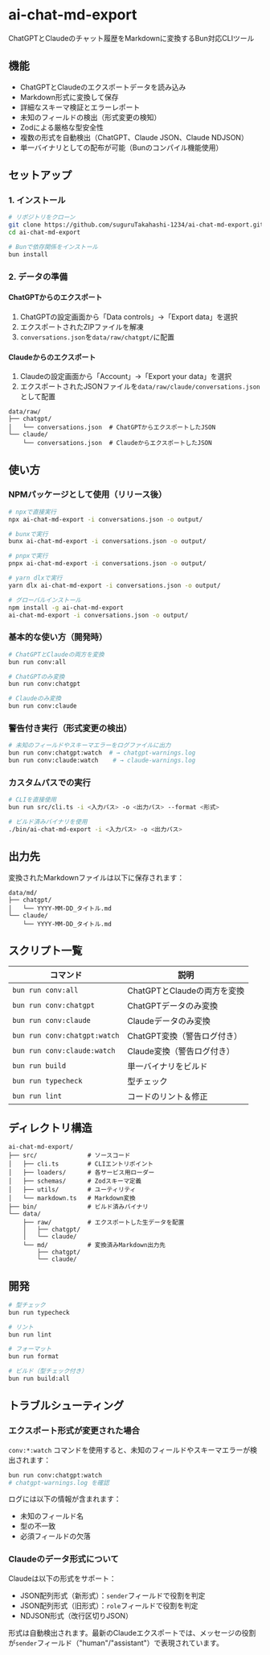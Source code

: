 # ai-chat-md-export

ChatGPTとClaudeのチャット履歴をMarkdownに変換するBun対応CLIツール

## 機能

- ChatGPTとClaudeのエクスポートデータを読み込み
- Markdown形式に変換して保存
- 詳細なスキーマ検証とエラーレポート
- 未知のフィールドの検出（形式変更の検知）
- Zodによる厳格な型安全性
- 複数の形式を自動検出（ChatGPT、Claude JSON、Claude NDJSON）
- 単一バイナリとしての配布が可能（Bunのコンパイル機能使用）

## セットアップ

### 1. インストール

```bash
# リポジトリをクローン
git clone https://github.com/suguruTakahashi-1234/ai-chat-md-export.git
cd ai-chat-md-export

# Bunで依存関係をインストール
bun install
```

### 2. データの準備

#### ChatGPTからのエクスポート
1. ChatGPTの設定画面から「Data controls」→「Export data」を選択
2. エクスポートされたZIPファイルを解凍
3. `conversations.json`を`data/raw/chatgpt/`に配置

#### Claudeからのエクスポート
1. Claudeの設定画面から「Account」→「Export your data」を選択
2. エクスポートされたJSONファイルを`data/raw/claude/conversations.json`として配置

```
data/raw/
├── chatgpt/
│   └── conversations.json  # ChatGPTからエクスポートしたJSON
└── claude/
    └── conversations.json  # ClaudeからエクスポートしたJSON
```

## 使い方

### NPMパッケージとして使用（リリース後）

```bash
# npxで直接実行
npx ai-chat-md-export -i conversations.json -o output/

# bunxで実行
bunx ai-chat-md-export -i conversations.json -o output/

# pnpxで実行
pnpx ai-chat-md-export -i conversations.json -o output/

# yarn dlxで実行
yarn dlx ai-chat-md-export -i conversations.json -o output/

# グローバルインストール
npm install -g ai-chat-md-export
ai-chat-md-export -i conversations.json -o output/
```

### 基本的な使い方（開発時）

```bash
# ChatGPTとClaudeの両方を変換
bun run conv:all

# ChatGPTのみ変換
bun run conv:chatgpt

# Claudeのみ変換
bun run conv:claude
```

### 警告付き実行（形式変更の検出）

```bash
# 未知のフィールドやスキーマエラーをログファイルに出力
bun run conv:chatgpt:watch  # → chatgpt-warnings.log
bun run conv:claude:watch    # → claude-warnings.log
```

### カスタムパスでの実行

```bash
# CLIを直接使用
bun run src/cli.ts -i <入力パス> -o <出力パス> --format <形式>

# ビルド済みバイナリを使用
./bin/ai-chat-md-export -i <入力パス> -o <出力パス>
```

## 出力先

変換されたMarkdownファイルは以下に保存されます：

```
data/md/
├── chatgpt/
│   └── YYYY-MM-DD_タイトル.md
└── claude/
    └── YYYY-MM-DD_タイトル.md
```

## スクリプト一覧

| コマンド | 説明 |
|---------|------|
| `bun run conv:all` | ChatGPTとClaudeの両方を変換 |
| `bun run conv:chatgpt` | ChatGPTデータのみ変換 |
| `bun run conv:claude` | Claudeデータのみ変換 |
| `bun run conv:chatgpt:watch` | ChatGPT変換（警告ログ付き） |
| `bun run conv:claude:watch` | Claude変換（警告ログ付き） |
| `bun run build` | 単一バイナリをビルド |
| `bun run typecheck` | 型チェック |
| `bun run lint` | コードのリント＆修正 |

## ディレクトリ構造

```
ai-chat-md-export/
├── src/              # ソースコード
│   ├── cli.ts        # CLIエントリポイント
│   ├── loaders/      # 各サービス用ローダー
│   ├── schemas/      # Zodスキーマ定義
│   ├── utils/        # ユーティリティ
│   └── markdown.ts   # Markdown変換
├── bin/              # ビルド済みバイナリ
└── data/
    ├── raw/          # エクスポートした生データを配置
    │   ├── chatgpt/
    │   └── claude/
    └── md/           # 変換済みMarkdown出力先
        ├── chatgpt/
        └── claude/
```

## 開発

```bash
# 型チェック
bun run typecheck

# リント
bun run lint

# フォーマット
bun run format

# ビルド（型チェック付き）
bun run build:all
```

## トラブルシューティング

### エクスポート形式が変更された場合

`conv:*:watch` コマンドを使用すると、未知のフィールドやスキーマエラーが検出されます：

```bash
bun run conv:chatgpt:watch
# chatgpt-warnings.log を確認
```

ログには以下の情報が含まれます：
- 未知のフィールド名
- 型の不一致
- 必須フィールドの欠落

### Claudeのデータ形式について

Claudeは以下の形式をサポート：
- JSON配列形式（新形式）：`sender`フィールドで役割を判定
- JSON配列形式（旧形式）：`role`フィールドで役割を判定
- NDJSON形式（改行区切りJSON）

形式は自動検出されます。最新のClaudeエクスポートでは、メッセージの役割が`sender`フィールド（"human"/"assistant"）で表現されています。